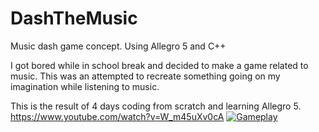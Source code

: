 DashTheMusic
============

Music dash game concept. Using Allegro 5 and C++

I got bored while in school break and decided to make a game related to music.
This was an attempted to recreate something going on my imagination while listening to music.

This is the result of 4 days coding from scratch and learning Allegro 5.
https://www.youtube.com/watch?v=W_m45uXv0cA
[![Gameplay](http://img.youtube.com/vi/W_m45uXv0cA/0.jpg)](http://www.youtube.com/watch?v=W_m45uXv0cA)
